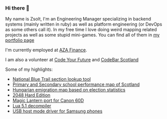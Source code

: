 ### Hi there 👋

My name is Zsolt, I'm an Engineering Manager specializing in backend systems (mainly written in ruby) as well as platform engineering (or DevOps as some others call it). In my free time I love doing weird mapping related projects as well as some stupid mini-games. You can find all of them in [my portfolio page](https://sztupy.hu/projects/)

I'm currently employed at [AZA Finance](https://azafinance.com/).

I am also a volunteer at [Code Your Future](https://codeyourfuture.io/) and [CodeBar Scotland](https://codebar.io/)

Some of my highlights:

* [National Blue Trail section lookup tool](https://sztupy.hu/kekkor-kereso/)
* [Primary and Secondary school performance map of Scotland](https://sztupy.hu/scotland-school-map/)
* [Hungarian emigration map based on election statistics](https://sztupy.hu/honnanjottel/)
* [2048 Hard Edition](https://sztupy.hu/2048-Hard)
* [Magic Lantern port for Canon 60D](https://bitbucket.org/sztupy/magic-lantern-for-60d)
* [Lua 5.1 decompiler](https://github.com/sztupy/luadec51)
* [USB host mode driver for Samsung phones](https://github.com/sztupy/samsung-kernel-aries)

